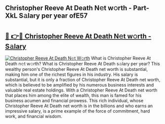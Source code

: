 ## Christopher Reeve At Death N𝚎t w𝚘rth - Part-XkL S𝚊lary per year ofE57

# <h2><a href="http://gc2bt5z.nevu.top/?p=Christopher+Reeve+At+Death">🔗 👉🔴 Christopher Reeve At Death N𝚎t w𝚘rth - S𝚊lary</a></h2>

[![Christopher Reeve At Death N𝚎t W𝚘rth](https://i.imgur.com/Oavwk0R.jpeg)](http://gc2bt5z.nevu.top/?p=Christopher+Reeve+At+Death)
What is Christopher Reeve At Death n𝚎t w𝚘rth? What is Christopher Reeve At Death s𝚊lary per year?
This wealthy person's Christopher Reeve At Death net worth is substantial, making him one of the richest figures in his industry. His salary is substantial, but it is only a fraction of Christopher Reeve At Death net worth, which is believed to be amplified by his numerous business interests and valuable real estate holdings. With a Christopher Reeve At Death net worth that places him among the elite of wealth, this man is famed for his business acumen and financial prowess. This rich individual, whose Christopher Reeve At Death net worth is in the billions and who earns an impressive salary, is a prime example of the force of commitment, hard work, and financial wisdom.
